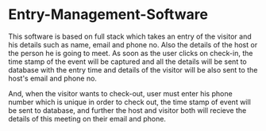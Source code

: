 # Entry-Management-Software
This software is based on full stack which takes an entry of the visitor and his details such as name, email and phone no. Also the details of the host or the person he is going to meet. As soon as the user clicks on check-in, the time stamp of the event will be captured and all the details will be sent to database with the entry time and details of the visitor will be also sent to the host's email and phone no.

And, when the visitor wants to check-out, user must enter his phone number which is unique in order to check out, the time stamp of event will be sent to database, and further the host and visitor both will recieve the details of this meeting on their email and phone.


